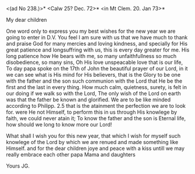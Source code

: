 <(ad No 238.)>* <Calw 25? Dec. 72>*
 <in Mt Clem. 20. Jan 73>*

My dear children

One word only to express you my best wishes for the new year we are going to enter in D.V. You feel I am sure with us that we have much to thank and praise God for many mercies and loving kindness, and specially for His great patience and longsuffring with us, this is every day greater for me. His long patience how He bears with me, so many unfaithfullness so much disobedience, so many sins, Oh His love unspeacable love that is our life, To day papa spoke on the 17th of John the beautiful prayer of our Lord, in it we can see what is His mind for His believers, that is the Glory to be one with the father and the son such communion with the Lord that He be the first and the last in every thing. How much calm, quietness, surety, is felt in our doing if we walk so with the Lord, The only wish of the Lord on earth was that the father be known and glorified. We are to be like minded according to Philipp. 2.5 that is the atainment the perfection we are to look for. were He not Himself, to perform this in us through His knowlege by faith, we could never atain it; To know the father and the son is Eternal life, how should we long to know more our Lord!

What shall I wish you for this new year, that which I wish for myself such knowlege of the Lord by which we are renued and made something like Himself. and for the dear children joye and peace with a kiss untill we may really embrace each other papa Mama and daughters

 Yours JG.
